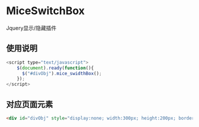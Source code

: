 # MiceSwitchBox
Jquery显示/隐藏插件

## 使用说明
```javascript
<script type="text/javascript">
    $(document).ready(function(){
      $("#divObj").mice_swidthBox();
    });
</script>
```

## 对应页面元素
```html
<div id="divObj" style="display:none; width:300px; height:200px; border: 1px solid #000000;"></div>
```
